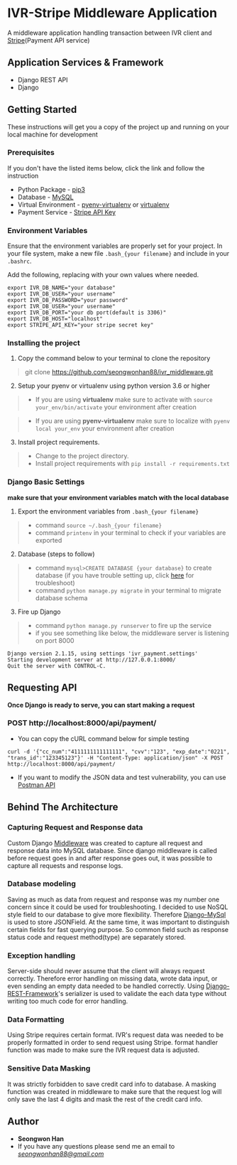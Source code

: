 # IVR-Stripe Middleware Application

A middleware application handling transaction between IVR client and [Stripe](https://stripe.com/)(Payment API service)

## Application Services & Framework 
* Django REST API
* Django 

## Getting Started
These instructions will get you a copy of the project up and running on your local machine for development

### Prerequisites
If you don't have the listed items below, click the link and follow the instruction

* Python Package - [pip3](https://pip.pypa.io/en/stable/)
* Database - [MySQL](https://formulae.brew.sh/formula/mysql) 
* Virtual Environment - [pyenv-virtualenv](https://github.com/pyenv/pyenv-virtualenv/blob/master/README.md) or [virtualenv](https://virtualenv.pypa.io/en/latest/installation.html#via-pip)
* Payment Service - [Stripe API Key](https://stripe.com/docs/development)

### Environment Variables
Ensure that the environment variables are properly set for your project. In your file system, make a new file `.bash_{your filename}` and include in your `.bashrc`. 

Add the following, replacing with your own values where needed.

```
export IVR_DB_NAME="your database"
export IVR_DB_USER="your username"
export IVR_DB_PASSWORD="your password"
export IVR_DB_USER="your username"
export IVR_DB_PORT="your db port(default is 3306)"
export IVR_DB_HOST="localhost"
export STRIPE_API_KEY="your stripe secret key"
```

### Installing the project
1) Copy the command below to your terminal to clone the repository

 > git clone https://github.com/seongwonhan88/ivr_middleware.git

2) Setup your pyenv or virtualenv using python version 3.6 or higher
 > - If you are using **virtualenv** make sure to activate with `source your_env/bin/activate` your environment after creation
 
 > - If you are using **pyenv-virtualenv** make sure to localize with `pyenv local your_env` your environment after creation

3) Install project requirements. 
 > - Change to the project directory. 
 > - Install project requirements with `pip install -r requirements.txt` 


### Django Basic Settings

**make sure that your environment variables match with the local database**

1) Export the environment variables from `.bash_{your filename}`
 > - command `source ~/.bash_{your filename}` 
 > - command `printenv` in your terminal to check if your variables are exported

2) Database (steps to follow)
 > - command `mysql>CREATE DATABASE {your database}` to create database (if you have trouble setting up, click [here](https://dev.mysql.com/doc/refman/8.0/en/creating-database.html) for troubleshoot)
 > - command `python manage.py migrate` in your terminal to migrate database schema

3) Fire up Django
 > - command `python manage.py runserver` to fire up the service
 > - if you see something like below, the middleware server is listening on port 8000

```
Django version 2.1.15, using settings 'ivr_payment.settings'
Starting development server at http://127.0.0.1:8000/
Quit the server with CONTROL-C.
```

## Requesting API
**Once Django is ready to serve, you can start making a request**

### POST http://localhost:8000/api/payment/
* You can copy the cURL command below for simple testing

`curl -d '{"cc_num":"4111111111111111", "cvv":"123", "exp_date":"0221", "trans_id":"123345123"}' -H "Content-Type: application/json" -X POST http://localhost:8000/api/payment/`

* If you want to modify the JSON data and test vulnerability, you can use [Postman API](https://www.postman.com/)


## Behind The Architecture
### Capturing Request and Response data
Custom Django [Middleware](https://docs.djangoproject.com/en/2.1/topics/http/middleware/) was created to capture all request and response data into MySQL database. Since django middleware is called before request goes in and after response goes out, it was possible to capture all requests and response logs.

### Database modeling 
Saving as much as data from request and response was my number one concern since it could be used for troubleshooting. I decided to use NoSQL style field to our database to give more flexibility. Therefore [Django-MySql](https://django-mysql.readthedocs.io/en/latest/model_fields/json_field.html) is used to store JSONField. At the same time, it was important to distinguish certain fields for fast querying purpose. So common field such as response status code and request method(type) are separately stored.

### Exception handling 
Server-side should never assume that the client will always request correctly. Therefore error handling on missing data, wrote data input, or even sending an empty data needed to be handled correctly. Using [Django-REST-Framework](https://www.django-rest-framework.org/api-guide/serializers/#serializers)'s serializer is used to validate the each data type without writing too much code for error handling. 

### Data Formatting
Using Stripe requires certain format. IVR's request data was needed to be properly formatted in order to send request using Stripe. format handler function was made to make sure the IVR request data is adjusted.

### Sensitive Data Masking 
It was strictly forbidden to save credit card info to database. A masking function was created in middleware to make sure that the request log will only save the last 4 digits and mask the rest of the credit card info. 


## Author

* **Seongwon Han**
* If you have any questions please send me an email to *seongwonhan88@gmail.com*